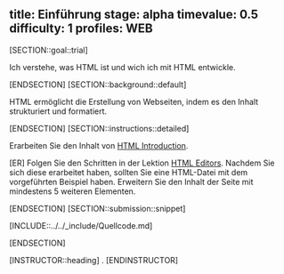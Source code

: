 title: Einführung
stage: alpha
timevalue: 0.5
difficulty: 1
profiles: WEB
---
[SECTION::goal::trial]

Ich verstehe, was HTML ist und wich ich mit HTML entwickle.

[ENDSECTION]
[SECTION::background::default]

HTML ermöglicht die Erstellung von Webseiten, indem es den Inhalt strukturiert und formatiert.

[ENDSECTION]
[SECTION::instructions::detailed]

Erarbeiten Sie den Inhalt von [HTML Introduction](https://www.w3schools.com/html/html_intro.asp).

[ER] Folgen Sie den Schritten in der Lektion [HTML Editors](https://www.w3schools.com/html/html_editors.asp). Nachdem Sie sich diese erarbeitet haben, sollten Sie eine HTML-Datei mit dem vorgeführten Beispiel haben. Erweitern Sie den Inhalt der Seite mit mindestens 5 weiteren Elementen.

[ENDSECTION]
[SECTION::submission::snippet]

[INCLUDE::../../_include/Quellcode.md]

[ENDSECTION]

[INSTRUCTOR::heading]
.
[ENDINSTRUCTOR]
